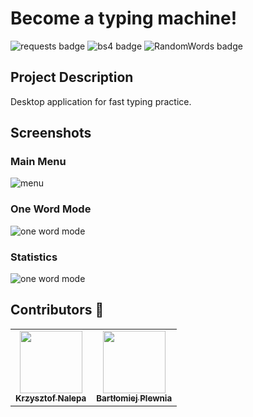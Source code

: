 # Become a typing machine!

![requests badge](https://img.shields.io/badge/pip%20install-requests-red)
![bs4 badge](https://img.shields.io/badge/pip%20install-bs4-yellow)
![RandomWords badge](https://img.shields.io/badge/pip%20install-RandomWords-green)

## Project Description

Desktop application for fast typing practice.

## Screenshots
### Main Menu
![menu](https://github.com/kraleppa/become-typing-machine/blob/master/ReadmeImg/bcm1.png)

### One Word Mode
![one word mode](https://github.com/kraleppa/become-typing-machine/blob/master/ReadmeImg/bcm2.png)

### Statistics
![one word mode](https://github.com/kraleppa/become-typing-machine/blob/master/ReadmeImg/bcm3.png)

## Contributors :mushroom:
<table>
  <tr>
    <td align="center"><a href="https://github.com/kraleppa"><img src="https://avatars1.githubusercontent.com/u/56135216?s=460&u=359e017d16c70a31d3bdb086172308cc6f045acf&v=4" width="100px;" alt=""/><br /><sub><b>Krzysztof Nalepa</b></sub></a><br /></td>
    <td align="center"><a href="https://github.com/Ilargi12"><img src="https://avatars3.githubusercontent.com/u/45597301?s=460&u=0e984d3e0a187a6fb0b8a776b4754b8ceed2041c&v=4" width="100px;" alt=""/><br /><sub><b>Bartłomiej Plewnia</b></sub></a><br />
    </td>
  </tr>
</table>

